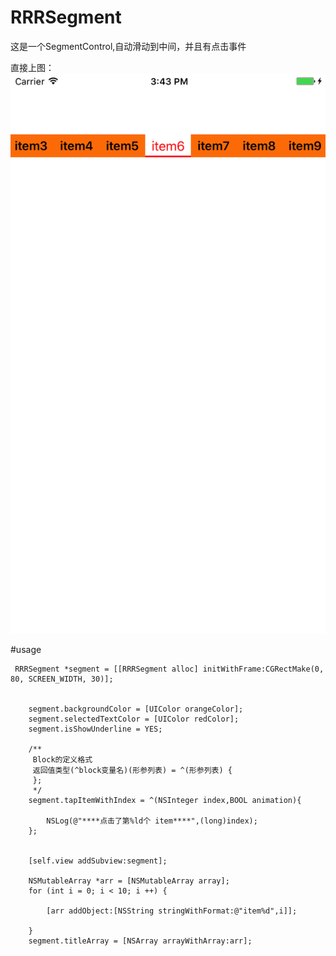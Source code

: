 # RRRSegment
这是一个SegmentControl,自动滑动到中间，并且有点击事件

直接上图：![](https://github.com/ZhangRuixiang/RRRSegment/raw/master/shot1.png)

#usage
```
 RRRSegment *segment = [[RRRSegment alloc] initWithFrame:CGRectMake(0, 80, SCREEN_WIDTH, 30)];
    
    
    segment.backgroundColor = [UIColor orangeColor];
    segment.selectedTextColor = [UIColor redColor];
    segment.isShowUnderline = YES;
    
    /**
     Block的定义格式
     返回值类型(^block变量名)(形参列表) = ^(形参列表) {
     };
     */
    segment.tapItemWithIndex = ^(NSInteger index,BOOL animation){
        
        NSLog(@"****点击了第%ld个 item****",(long)index);
    };
    
    
    [self.view addSubview:segment];
    
    NSMutableArray *arr = [NSMutableArray array];
    for (int i = 0; i < 10; i ++) {
        
        [arr addObject:[NSString stringWithFormat:@"item%d",i]];
        
    }
    segment.titleArray = [NSArray arrayWithArray:arr];
    

```
